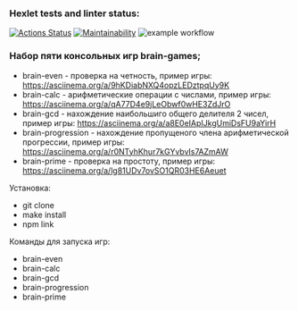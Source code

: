 ### Hexlet tests and linter status:
[![Actions Status](https://github.com/pisarevdmitry/frontend-project-lvl1/workflows/hexlet-check/badge.svg)](https://github.com/pisarevdmitry/frontend-project-lvl1/actions)
[![Maintainability](https://api.codeclimate.com/v1/badges/80886c6eaf3c69c4cbc8/maintainability)](https://codeclimate.com/github/pisarevdmitry/frontend-project-lvl1/maintainability)
![example workflow](https://github.com/pisarevdmitry/frontend-project-lvl1/actions/workflows/main.yml/badge.svg) 

### Набор пяти консольных игр brain-games;

- brain-even - проверка на четность, пример игры:  https://asciinema.org/a/9hKDiabNXQ4opzLEDztpqUy9K
- brain-calc - арифметические операции с числами, пример игры: https://asciinema.org/a/qA77D4e9jLeObwf0wHE3ZdJrO
- brain-gcd - нахождение наибольшиго общего делителя 2 чисел,
пример игры:  https://asciinema.org/a/a8E0eIApIJkgUmiDsFU9aYirH
-  brain-progression - нахождение пропущеного члена арифметической прогрессии,
  пример игры: https://asciinema.org/a/r0NTyhKhur7kGYvbvIs7AZmAW
-  brain-prime - проверка на простоту, пример игры: https://asciinema.org/a/lg81UDv7ovSO1QR03HE6Aeuet

Установка:
- git clone
- make install
- npm link

Команды для запуска игр:
- brain-even
- brain-calc
- brain-gcd
- brain-progression
- brain-prime